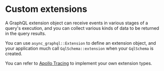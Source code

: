 # Custom extensions

A GraphQL extension object can receive events in various stages of a query's execution, and you can collect various kinds of data to be returned in the query results.

You can use `async_graphql::Extension` to define an extension object, and your application much call `GqlSchema::extension` when your `GqlSchema` is created.

You can refer to [Apollo Tracing](https://github.com/async-graphql/async-graphql/blob/master/src/extensions/tracing.rs) to implement your own extension types.